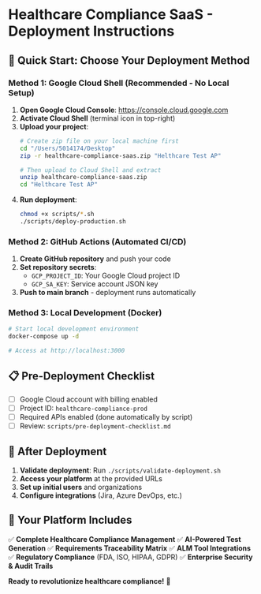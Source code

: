 # Healthcare Compliance SaaS - Deployment Instructions

## 🚀 **Quick Start: Choose Your Deployment Method**

### **Method 1: Google Cloud Shell (Recommended - No Local Setup)**

1. **Open Google Cloud Console**: https://console.cloud.google.com
2. **Activate Cloud Shell** (terminal icon in top-right)
3. **Upload your project**:
   ```bash
   # Create zip file on your local machine first
   cd "/Users/5014174/Desktop"
   zip -r healthcare-compliance-saas.zip "Helthcare Test AP"
   
   # Then upload to Cloud Shell and extract
   unzip healthcare-compliance-saas.zip
   cd "Helthcare Test AP"
   ```
4. **Run deployment**:
   ```bash
   chmod +x scripts/*.sh
   ./scripts/deploy-production.sh
   ```

### **Method 2: GitHub Actions (Automated CI/CD)**

1. **Create GitHub repository** and push your code
2. **Set repository secrets**:
   - `GCP_PROJECT_ID`: Your Google Cloud project ID
   - `GCP_SA_KEY`: Service account JSON key
3. **Push to main branch** - deployment runs automatically

### **Method 3: Local Development (Docker)**

```bash
# Start local development environment
docker-compose up -d

# Access at http://localhost:3000
```

## 📋 **Pre-Deployment Checklist**

- [ ] Google Cloud account with billing enabled
- [ ] Project ID: `healthcare-compliance-prod`
- [ ] Required APIs enabled (done automatically by script)
- [ ] Review: `scripts/pre-deployment-checklist.md`

## 🎯 **After Deployment**

1. **Validate deployment**: Run `./scripts/validate-deployment.sh`
2. **Access your platform** at the provided URLs
3. **Set up initial users** and organizations
4. **Configure integrations** (Jira, Azure DevOps, etc.)

## 🏥 **Your Platform Includes**

✅ **Complete Healthcare Compliance Management**
✅ **AI-Powered Test Generation** 
✅ **Requirements Traceability Matrix**
✅ **ALM Tool Integrations**
✅ **Regulatory Compliance** (FDA, ISO, HIPAA, GDPR)
✅ **Enterprise Security & Audit Trails**

**Ready to revolutionize healthcare compliance!** 🚀
